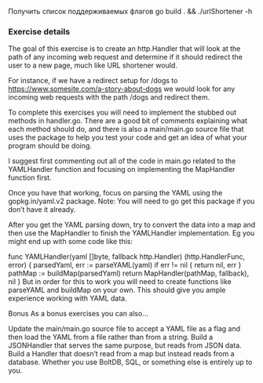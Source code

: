 Получить список поддерживаемых флагов
go build . && ./urlShortener -h

### Exercise details
The goal of this exercise is to create an http.Handler that will look at the path of any incoming web request and determine if it should redirect the user to a new page, much like URL shortener would.

For instance, if we have a redirect setup for /dogs to https://www.somesite.com/a-story-about-dogs we would look for any incoming web requests with the path /dogs and redirect them.

To complete this exercises you will need to implement the stubbed out methods in handler.go. There are a good bit of comments explaining what each method should do, and there is also a main/main.go source file that uses the package to help you test your code and get an idea of what your program should be doing.

I suggest first commenting out all of the code in main.go related to the YAMLHandler function and focusing on implementing the MapHandler function first.

Once you have that working, focus on parsing the YAML using the gopkg.in/yaml.v2 package. Note: You will need to go get this package if you don’t have it already.

After you get the YAML parsing down, try to convert the data into a map and then use the MapHandler to finish the YAMLHandler implementation. Eg you might end up with some code like this:

func YAMLHandler(yaml []byte, fallback http.Handler) (http.HandlerFunc, error) {
  parsedYaml, err := parseYAML(yaml)
  if err != nil {
    return nil, err
  }
  pathMap := buildMap(parsedYaml)
  return MapHandler(pathMap, fallback), nil
}
But in order for this to work you will need to create functions like parseYAML and buildMap on your own. This should give you ample experience working with YAML data.

Bonus
As a bonus exercises you can also…

Update the main/main.go source file to accept a YAML file as a flag and then load the YAML from a file rather than from a string.
Build a JSONHandler that serves the same purpose, but reads from JSON data.
Build a Handler that doesn’t read from a map but instead reads from a database. Whether you use BoltDB, SQL, or something else is entirely up to you.
